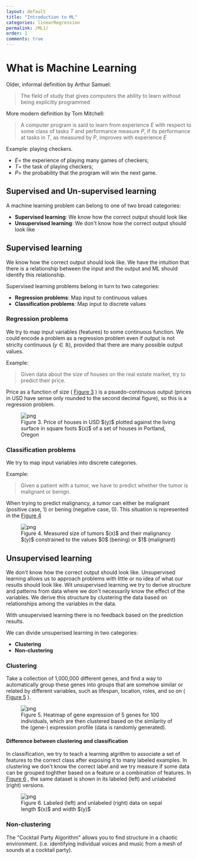 ```yaml
---
layout: default
title: "Introduction to ML"
categories: linearRegression
permalink: /ML1/
order: 1
comments: true
---
```


# What is Machine Learning

Older, informal definition by Arthur Samuel:

> The field of study that gives computers the ability to learn without being explicitly programmed

More modern definition by Tom Mitchell: 

> A computer program is said to learn from experience $E$ with respect to some class of tasks $T$ and performance measure $P$, if its performance at tasks in $T$, as measured by $P$, improves with experience $E$

Example: playing checkers.

* $E=$ the experience of playing many games of checkers;
* $T=$ the task of playing checkers;
* $P=$ the probability that the program will win the next game.

## Supervised and Un-supervised learning
A machine learning problem can belong to one of two broad categories:

* **Supervised learning**: We know how the correct output should look like
* **Unsupervised learning**: We don't know how the correct output should look like

## Supervised learning
We know how the correct output should look like. We have the intuition that there is a relationship between the input and the output and ML should identify this relationship.

Supervised learning problems belong in turn to two categories:

* **Regression problems**: Map input to continuous values
* **Classification problems**: Map input to discrete values

### Regression problems
We try to map input variables (features) to some continuous function. We could encode a problem as a regression problem even if output is not striclty continuous ($y \in \mathbb{R}$), provided that there are many possible output values.

Example:

> Given data about the size of houses on the real estate market, try to predict their price. 

Price as a function of size (
<a href="#scatter">Figure 3</a>
) is a psuedo-continuous output (prices in USD have sense only rounded to the second decimal figure), so this is a regression problem.



<figure id="scatter">
    <img src="{{site.baseurl}}/pages/ML-1-WhatIsMachineLearning_files/ML-1-WhatIsMachineLearning_5_0.png" alt="png">
    <figcaption>Figure 3. Price of houses in USD $(y)$ plotted against the living surface in square foots $(x)$ of a set of houses in Portland, Oregon</figcaption>
</figure>


### Classification problems
We try to map input variables into discrete categories. 

Example:
> Given a patient with a tumor, we have to predict whether the tumor is malignant or benign.

When trying to predict malignancy, a tumor can either be malignant (positive case, 1) or bening (negative case, 0). This situation is represented in the 
<a href="#tumorsize">Figure 4</a>




<figure id="tumorsize">
    <img src="{{site.baseurl}}/pages/ML-1-WhatIsMachineLearning_files/ML-1-WhatIsMachineLearning_7_0.png" alt="png">
    <figcaption>Figure 4. Measured size of tumors $(x)$ and their malignancy $(y)$ constrained to the values $0$ (bening) or $1$ (malignant)</figcaption>
</figure>


## Unsupervised learning
We don't know how the correct output should look like. Unsupervised learning allows us to approach problems with little or no idea of what our results should look like. Wit unsupervised learning we try to derive structure and patterns from data where we don't necessarily know the effect of the variables. We derive this structure by clustering the data based on relationships among the variables in the data.

With unsupervised learning there is no feedback based on the prediction results.

We can divide unsuperised learning in two categories:

* **Clustering**
* **Non-clustering**

### Clustering
Take a collection of 1,000,000 different genes, and find a way to automatically group these genes into groups that are somehow similar or related by different variables, such as lifespan, location, roles, and so on (
<a href="#genexpr">Figure 5</a>
).



<figure id="genexpr">
    <img src="{{site.baseurl}}/pages/ML-1-WhatIsMachineLearning_files/ML-1-WhatIsMachineLearning_9_0.png" alt="png">
    <figcaption>Figure 5. Heatmap of gene expression of 5 genes for 100 individuals, which are then clustered based on the similarity of the (gene-) expression profile (data is randomly generated).</figcaption>
</figure>


#### Difference between clustering and classification
In classification, we try to teach a learning algrithm to associate a set of features to the correct class after exposing it to many labeled examples. In clustering we don't know the correct label and we try measure if some data can be grouped toghther based on a feature or a combination of features. In 
<a href="#iris">Figure 6</a>
, the same dataset is shown in its labeled (left) and unlabeled (right) versions.



<figure id="iris">
    <img src="{{site.baseurl}}/pages/ML-1-WhatIsMachineLearning_files/ML-1-WhatIsMachineLearning_11_0.png" alt="png">
    <figcaption>Figure 6. Labeled (left) and unlabeled (right) data on sepal length $(x)$ and width $(y)$</figcaption>
</figure>


### Non-clustering
The "Cocktail Party Algorithm" allows you to find structure in a chaotic environment. (i.e. identifying individual voices and music from a mesh of sounds at a cocktail party).


```python

```
